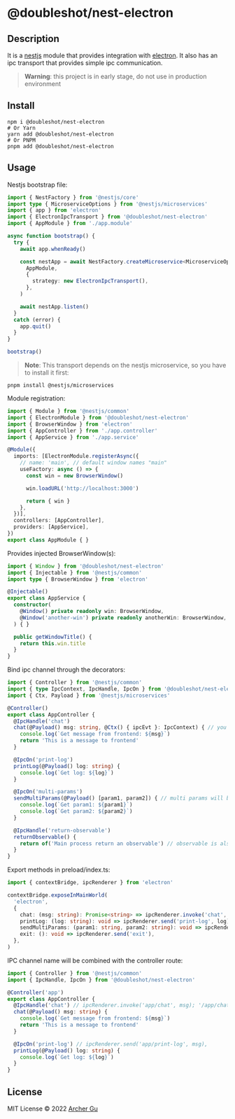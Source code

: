 # @doubleshot/nest-electron

## Description

It is a [nestjs](https://nestjs.com/) module that provides integration with [electron](https://www.electronjs.org/). It also has an ipc transport that provides simple ipc communication.

> **Warning**: this project is in early stage, do not use in production environment

## Install

```shell
npm i @doubleshot/nest-electron
# Or Yarn
yarn add @doubleshot/nest-electron
# Or PNPM
pnpm add @doubleshot/nest-electron
```

## Usage

Nestjs bootstrap file:

```ts
import { NestFactory } from '@nestjs/core'
import type { MicroserviceOptions } from '@nestjs/microservices'
import { app } from 'electron'
import { ElectronIpcTransport } from '@doubleshot/nest-electron'
import { AppModule } from './app.module'

async function bootstrap() {
  try {
    await app.whenReady()

    const nestApp = await NestFactory.createMicroservice<MicroserviceOptions>(
      AppModule,
      {
        strategy: new ElectronIpcTransport(),
      },
    )

    await nestApp.listen()
  }
  catch (error) {
    app.quit()
  }
}

bootstrap()
```

> **Note**: This transport depends on the nestjs microservice, so you have to install it first:

```shell
pnpm install @nestjs/microservices
```

Module registration:

```ts
import { Module } from '@nestjs/common'
import { ElectronModule } from '@doubleshot/nest-electron'
import { BrowserWindow } from 'electron'
import { AppController } from './app.controller'
import { AppService } from './app.service'

@Module({
  imports: [ElectronModule.registerAsync({
    // name: 'main', // default window names "main"
    useFactory: async () => {
      const win = new BrowserWindow()

      win.loadURL('http://localhost:3000')

      return { win }
    },
  })],
  controllers: [AppController],
  providers: [AppService],
})
export class AppModule { }
```

Provides injected BrowserWindow(s):

```ts
import { Window } from '@doubleshot/nest-electron'
import { Injectable } from '@nestjs/common'
import type { BrowserWindow } from 'electron'

@Injectable()
export class AppService {
  constructor(
    @Window() private readonly win: BrowserWindow,
    @Window('another-win') private readonly anotherWin: BrowserWindow,
  ) { }

  public getWindowTitle() {
    return this.win.title
  }
}
```

Bind ipc channel through the decorators:

```ts
import { Controller } from '@nestjs/common'
import { type IpcContext, IpcHandle, IpcOn } from '@doubleshot/nest-electron'
import { Ctx, Payload } from '@nestjs/microservices'

@Controller()
export class AppController {
  @IpcHandle('chat')
  chat(@Payload() msg: string, @Ctx() { ipcEvt }: IpcContext) { // you can get ipc event object from @Ctx decorator
    console.log(`Get message from frontend: ${msg}`)
    return 'This is a message to frontend'
  }

  @IpcOn('print-log')
  printLog(@Payload() log: string) {
    console.log(`Get log: ${log}`)
  }

  @IpcOn('multi-params')
  sendMultiParams(@Payload() [param1, param2]) { // multi params will be an array from ipc channel
    console.log(`Get param1: ${param1}`)
    console.log(`Get param2: ${param2}`)
  }

  @IpcHandle('return-observable')
  returnObservable() {
    return of('Main process return an observable') // observable is also supported
  }
}
```

Export methods in preload/index.ts:
```ts
import { contextBridge, ipcRenderer } from 'electron'

contextBridge.exposeInMainWorld(
  'electron',
  {
    chat: (msg: string): Promise<string> => ipcRenderer.invoke('chat', msg),
    printLog: (log: string): void => ipcRenderer.send('print-log', log),
    sendMultiParams: (param1: string, param2: string): void => ipcRenderer.send('multi-params', param1, param2),
    exit: (): void => ipcRenderer.send('exit'),
  },
)
```

IPC channel name will be combined with the controller route:
```ts
import { Controller } from '@nestjs/common'
import { IpcHandle, IpcOn } from '@doubleshot/nest-electron'

@Controller('app')
export class AppController {
  @IpcHandle('chat') // ipcRenderer.invoke('app/chat', msg); '/app/chat', 'app/chat/', '/app/chat/' are also available
  chat(@Payload() msg: string) {
    console.log(`Get message from frontend: ${msg}`)
    return 'This is a message to frontend'
  }

  @IpcOn('print-log') // ipcRenderer.send('app/print-log', msg),
  printLog(@Payload() log: string) {
    console.log(`Get log: ${log}`)
  }
}
```

## License

MIT License © 2022 [Archer Gu](https://github.com/archergu)
